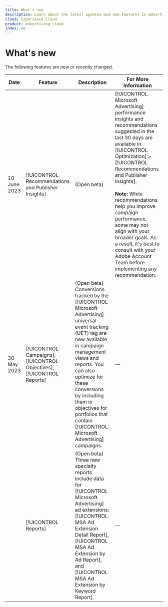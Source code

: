 ```yaml
---
title: What's new
description: Learn about the latest updates and new features in Advertising Search, Social, & Commerce.
cloud: Experience Cloud
product: advertising cloud
index: no
---
```

# What's new

The following features are new or recently changed.

| Date | Feature | Description | For More Information |
| ---- | ------- | ----------- | -------------------- |
| 10 June 2023 | [!UICONTROL Recommendations and Publisher Insights] | (Open beta) | [!UICONTROL Microsoft Advertising] performance insights and recommendations suggested in the last 30 days are available in [!UICONTROL Optimization] > [!UICONTROL Recommendations and Publisher Insights].<br><br><b>Note:</b> While recommendations help you improve campaign performance, some may not align with your broader goals. As a result, it's best to consult with your Adobe Account Team before implementing any recommendation. |
| 30 May 2023 | [!UICONTROL Campaigns], [!UICONTROL Objectives], [!UICONTROL Reports] | (Open beta) Conversions tracked by the [!UICONTROL Microsoft Advertising] universal event tracking (UET) tag are new available in campaign management views and reports. You can also optimize for these conversions by including them in objectives for portfolios that contain [!UICONTROL Microsoft Advertising] campaigns. | &mdash; |
|  | [!UICONTROL Reports] | (Open beta) Three new specialty reports include data for [!UICONTROL Microsoft Advertising] ad extensions: [!UICONTROL MSA Ad Extension Detail Report], [!UICONTROL MSA Ad Extension by Ad Report], and [!UICONTROL MSA Ad Extension by Keyword Report]. | &mdash; |
